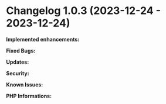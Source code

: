 # Changelog 1.0.3 (2023-12-24 - 2023-12-24)

**Implemented enhancements:**

**Fixed Bugs:**

**Updates:**

**Security:**

**Known Issues:**

**PHP Informations:**